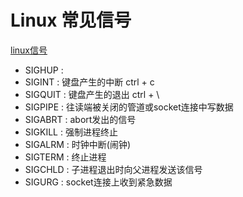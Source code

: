 Linux 常见信号
=====
[linux信号](https://blog.csdn.net/m0_43602209/article/details/113922333)

- SIGHUP  :
- SIGINT  : 键盘产生的中断 ctrl + c 
- SIGQUIT : 键盘产生的退出 ctrl + \
- SIGPIPE : 往读端被关闭的管道或socket连接中写数据  
- SIGABRT : abort发出的信号
- SIGKILL : 强制进程终止
- SIGALRM : 时钟中断(闹钟)
- SIGTERM : 终止进程
- SIGCHLD : 子进程退出时向父进程发送该信号
- SIGURG : socket连接上收到紧急数据
